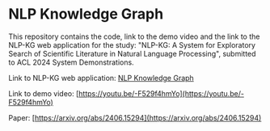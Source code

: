 # NLP Knowledge Graph

This repository contains the code, link to the demo video and the link to the NLP-KG web application for the study: "NLP-KG: A System for Exploratory Search of Scientific Literature in Natural Language Processing", submitted to ACL 2024 System Demonstrations.

Link to NLP-KG web application: [NLP Knowledge Graph](https://nlpkg.sebis.cit.tum.de)

Link to demo video: [https://youtu.be/-F529f4hmYo](https://youtu.be/-F529f4hmYo)

Paper: [https://arxiv.org/abs/2406.15294](https://arxiv.org/abs/2406.15294)  
